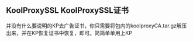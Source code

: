 ## KoolProxySSL KoolProxySSL证书


并没有什么要说明的KP去广告证书，你只需要将包内的koolproxyCA.tar.gz解压出来，并在KP恢复证书中恢复，即可。简简单单用上KP
